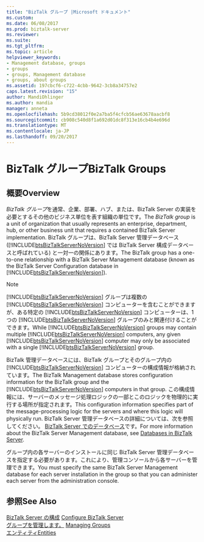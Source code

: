```yaml
---
title: "BizTalk グループ |Microsoft ドキュメント"
ms.custom: 
ms.date: 06/08/2017
ms.prod: biztalk-server
ms.reviewer: 
ms.suite: 
ms.tgt_pltfrm: 
ms.topic: article
helpviewer_keywords:
- Management database, groups
- groups
- groups, Management database
- groups, about groups
ms.assetid: 197cbcf6-c722-4cbb-9642-3cb8a34757e2
caps.latest.revision: "15"
author: MandiOhlinger
ms.author: mandia
manager: anneta
ms.openlocfilehash: 5b9cd38012f0e2a7ba5f4cfcb56ae63678aacbf8
ms.sourcegitcommit: cb908c540d8f1a692d01dc8f313e16cb4b4e696d
ms.translationtype: MT
ms.contentlocale: ja-JP
ms.lasthandoff: 09/20/2017
---
```

# <a name="biztalk-groups"></a><span data-ttu-id="b18cd-102">BizTalk グループ</span><span class="sxs-lookup"><span data-stu-id="b18cd-102">BizTalk Groups</span></span>

## <a name="overview"></a><span data-ttu-id="b18cd-103">概要</span><span class="sxs-lookup"><span data-stu-id="b18cd-103">Overview</span></span>
<span data-ttu-id="b18cd-104">*BizTalk グループ*を通常、企業、部署、ハブ、または、BizTalk Server の実装を必要とするその他のビジネス単位を表す組織の単位です。</span><span class="sxs-lookup"><span data-stu-id="b18cd-104">The *BizTalk group* is a unit of organization that usually represents an enterprise, department, hub, or other business unit that requires a contained BizTalk Server implementation.</span></span> <span data-ttu-id="b18cd-105">BizTalk グループは、BizTalk Server 管理データベース ([!INCLUDE[btsBizTalkServerNoVersion](../includes/btsbiztalkservernoversion-md.md)] では BizTalk Server 構成データベースと呼ばれている) と一対一の関係にあります。</span><span class="sxs-lookup"><span data-stu-id="b18cd-105">The BizTalk group has a one-to-one relationship with a BizTalk Server Management database (known as the BizTalk Server Configuration database in [!INCLUDE[btsBizTalkServerNoVersion](../includes/btsbiztalkservernoversion-md.md)]).</span></span>  
  
> [!NOTE]
>  <span data-ttu-id="b18cd-106">[!INCLUDE[btsBizTalkServerNoVersion](../includes/btsbiztalkservernoversion-md.md)] グループは複数の [!INCLUDE[btsBizTalkServerNoVersion](../includes/btsbiztalkservernoversion-md.md)] コンピューターを含むことができますが、ある特定の [!INCLUDE[btsBizTalkServerNoVersion](../includes/btsbiztalkservernoversion-md.md)] コンピューターは、1 つの [!INCLUDE[btsBizTalkServerNoVersion](../includes/btsbiztalkservernoversion-md.md)] グループのみと関連付けることができます。</span><span class="sxs-lookup"><span data-stu-id="b18cd-106">While [!INCLUDE[btsBizTalkServerNoVersion](../includes/btsbiztalkservernoversion-md.md)] groups may contain multiple [!INCLUDE[btsBizTalkServerNoVersion](../includes/btsbiztalkservernoversion-md.md)] computers, any given [!INCLUDE[btsBizTalkServerNoVersion](../includes/btsbiztalkservernoversion-md.md)] computer may only be associated with a single [!INCLUDE[btsBizTalkServerNoVersion](../includes/btsbiztalkservernoversion-md.md)] group.</span></span>  
  
 <span data-ttu-id="b18cd-107">BizTalk 管理データベースには、BizTalk グループとそのグループ内の [!INCLUDE[btsBizTalkServerNoVersion](../includes/btsbiztalkservernoversion-md.md)] コンピューターの構成情報が格納されています。</span><span class="sxs-lookup"><span data-stu-id="b18cd-107">The BizTalk Management database stores configuration information for the BizTalk group and the [!INCLUDE[btsBizTalkServerNoVersion](../includes/btsbiztalkservernoversion-md.md)] computers in that group.</span></span> <span data-ttu-id="b18cd-108">この構成情報には、サーバーのメッセージ処理ロジックの一部とこのロジックを物理的に実行する場所が指定されます。</span><span class="sxs-lookup"><span data-stu-id="b18cd-108">This configuration information specifies part of the message-processing logic for the servers and where this logic will physically run.</span></span> <span data-ttu-id="b18cd-109">BizTalk Server 管理データベースの詳細については、次を参照してください。 [BizTalk Server でのデータベース](../core/databases-in-biztalk-server.md)です。</span><span class="sxs-lookup"><span data-stu-id="b18cd-109">For more information about the BizTalk Server Management database, see [Databases in BizTalk Server](../core/databases-in-biztalk-server.md).</span></span>  
  
 <span data-ttu-id="b18cd-110">グループ内の各サーバーのインストールに同じ BizTalk Server 管理データベースを指定する必要があります。これにより、管理コンソールから各サーバーを管理できます。</span><span class="sxs-lookup"><span data-stu-id="b18cd-110">You must specify the same BizTalk Server Management database for each server installation in the group so that you can administer each server from the administration console.</span></span>  
  
## <a name="see-also"></a><span data-ttu-id="b18cd-111">参照</span><span class="sxs-lookup"><span data-stu-id="b18cd-111">See Also</span></span>  
 <span data-ttu-id="b18cd-112">[BizTalk Server の構成](../install-and-config-guides/configure-biztalk-server.md) </span><span class="sxs-lookup"><span data-stu-id="b18cd-112">[Configure BizTalk Server](../install-and-config-guides/configure-biztalk-server.md) </span></span>  
 <span data-ttu-id="b18cd-113">[グループを管理します。](../core/managing-groups.md) </span><span class="sxs-lookup"><span data-stu-id="b18cd-113">[Managing Groups](../core/managing-groups.md) </span></span>  
 [<span data-ttu-id="b18cd-114">エンティティ</span><span class="sxs-lookup"><span data-stu-id="b18cd-114">Entities</span></span>](../core/entities.md)